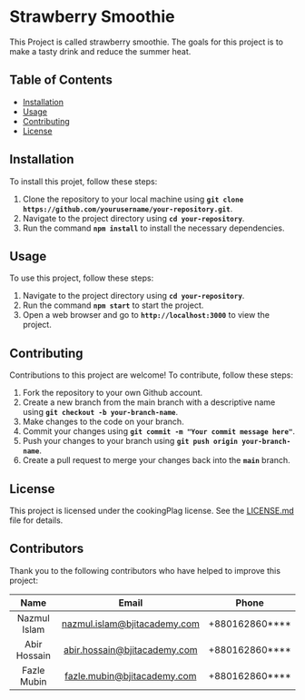 # Strawberry Smoothie

This Project is called strawberry smoothie. The goals for this project is to make a tasty drink and reduce the summer heat.

## Table of Contents

- [<u>Installation</u>](#installation)
- [<u>Usage</u>](#usage)
- [<u>Contributing</u>](#contributing)
- [<u>License</u>](#license)

## Installation

To install this projet, follow these steps:

 1. Clone the repository to your local machine using **`git clone https://github.com/yourusername/your-repository.git`**.
 2. Navigate to the project directory using **`cd your-repository`**.
 3. Run the command **`npm install`** to install the necessary dependencies.

## Usage

To use this project, follow these steps:

 1. Navigate to the project directory using **`cd your-repository`**.
 2. Run the command **`npm start`** to start the project.
 3. Open a web browser and go to **`http://localhost:3000`** to view the project.

## Contributing
 
Contributions to this project are welcome! To contribute, follow these steps:
 1. Fork the repository to your own Github account.
 2. Create a new branch from the main branch with a descriptive name using **`git checkout -b your-branch-name`**.
 3. Make changes to the code on your branch.
 4. Commit your changes using **`git commit -m "Your commit message here"`**.
 5. Push your changes to your branch using **`git push origin your-branch-name`**.
 6. Create a pull request to merge your changes back into the **`main`** branch.

## License
This project is licensed under the cookingPlag license. See the [<u>LICENSE.md</u>]() file for details.

## Contributors
Thank you to the following contributors who have helped to improve this project:

| Name          |Email          | Phone                      |
| :-----------: |:-------------:|:---------:                 |
| Nazmul Islam  |nazmul.islam@bjitacademy.com|+880162860**** |
| Abir Hossain  |abir.hossain@bjitacademy.com| +880162860****|
| Fazle Mubin   |fazle.mubin@bjitacademy.com | +880162860****|